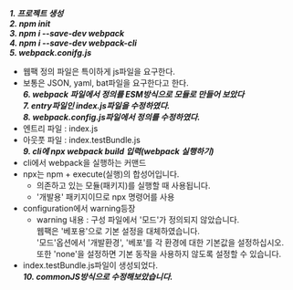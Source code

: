 __*1. 프로젝트 생성*__  
__*2. npm init*__  
__*3. npm i --save-dev webpack*__  
__*4. npm i --save-dev webpack-cli*__  
__*5. webpack.conifg.js*__
  - 웹팩 정의 파일은 특이하게 js파일을 요구한다.
  - 보통은 JSON, yaml, bat파일을 요구한다고 한다.  
__*6. webpack 파일에서 정의를 ESM방식으로 모듈로 만들어 보았다*__  
__*7. entry파일인 index.js파일을 수정하였다.*__  
__*8. webpack.config.js파일에서 정의를 수정하였다.*__  
  - 엔트리 파일 : index.js
  - 아웃풋 파일 : index.testBundle.js  
__*9. cli에 npx webpack build 입력(webpack 실행하기)*__  
  - cli에서 webpack을 실행하는 커맨드  
  - npx는 npm + execute(실행)의 합성어입니다.  
      - 의존하고 있는 모듈(패키지)를 실행할 때 사용됩니다.
      - '개발용' 패키지이므로 npx 명령어를 사용  
  - configuration에서 warning등장  
      - warning 내용 : 구성 파일에서 '모드'가 정의되지 않았습니다.  
      웹팩은 '베포용'으로 기본 설정을 대체하였습니다.  
      '모드'옵션에서 '개발환경', '베포'를 각 환경에 대한 기본값을 설정하십시오.  
      또한 'none'을 설정하면 기본 동작을 사용하지 않도록 설정할 수 있습니다.  
  -  index.testBundle.js파일이 생성되었다.  
__*10. commonJS방식으로 수정해보았습니다.*__